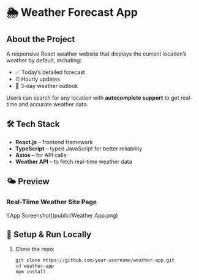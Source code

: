 # 🌦️ Weather Forecast App

## About the Project

A responsive React weather website that displays the current location’s weather by default, including:

- ✅ Today’s detailed forecast
- ⏰ Hourly updates
- 📆 3-day weather outlook

Users can search for any location with **autocomplete support** to get real-time and accurate weather data.

## 🛠️ Tech Stack

- **React.js** – frontend framework  
- **TypeScript** – typed JavaScript for better reliability  
- **Axios** – for API calls  
- **Weather API** – to fetch real-time weather data

## 🌤️ Preview
### Real-Tiime Weather Site Page
![App Screenshot](public/Weather App.png)

## 🔧 Setup & Run Locally

1. Clone the repo:
   ```bash
   git clone https://github.com/your-username/weather-app.git
   cd weather-app
   npm install

